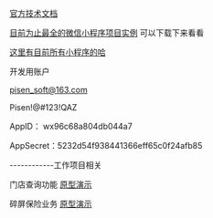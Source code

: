[官方技术文档](https://mp.weixin.qq.com/debug/wxadoc/introduction/index.html?t=1483063946)




[目前为止最全的微信小程序项目实例](http://blog.csdn.net/zuoliangzhu/article/details/53862576)
可以下载下来看看

[这里有目前所有小程序的哈](https://minapp.com/miniapp/)


开发用账户

pisen_soft@163.com

Pisen!@#123!QAZ

AppID： wx96c68a804db044a7

AppSecret：5232d54f938441366eff65c0f24afb85


------------工作项目相关

门店查询功能 [原型演示](http://1h55mu.axshare.com/#g=1&p=spec)

碎屏保险业务 [原型演示](https://pro.modao.cc/app/577cdf662e42fec8972ce0b4bbfec13ddcb1d6e1)